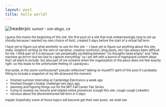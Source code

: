 ```yaml
---
layout: post
title: hello world?
---
```


![headerpic](/assets/images/redpurplesunset.JPG)
<small>*sunset - san diego, ca*<small>

i guess this marks the beginning of this site. the first post on a site that took embarrassingly long to set up (mostly because I wanted my own choice of font), created 5 days before the start of a virtual fall term.

i have yet to figure out what aesthetic to use for this site -- i have yet to figure out anything about this site, really. longform writing (in the vein of narrative, creative nonfiction, blog posts, etc) has always been difficult for me. i think part of it is because i am perpetually oscillating between "no thoughts head empty" and "idea machine go brrrrrr but too fast to capture everything" so i am left with a bunch of haphazard content ideas that i all want to include. but also part of me screams when the organization of the piece does not feel exactly right. so this leads to the unfortunate feeling of ~paralysis~

that aside, in the (semi-confessional? pseudo-reflective? talking-to-myself?) spirit of this post it's probably fitting to include a snapshot of my life at/around the moment:

* finished summer internship at Cambridge Electronics a week ago
* finished Google's foobar challenge two days ago
* planning and figuring things out for the MIT Fall Career Fair Series
* trying to revamp my resume and related online presences (cough this site, cough cough LinkedIn)
* nervous about the aforementioned fall term in 5 days

maybe (hopefully) some of those topics will become get their own posts. we shall see

